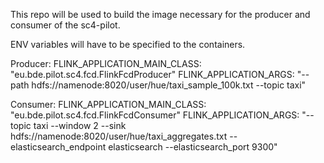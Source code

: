 This repo will be used to build the image necessary for the producer and consumer of the sc4-pilot.

ENV variables will have to be specified to the containers.

Producer:
FLINK_APPLICATION_MAIN_CLASS: "eu.bde.pilot.sc4.fcd.FlinkFcdProducer"
FLINK_APPLICATION_ARGS: "--path hdfs://namenode:8020/user/hue/taxi_sample_100k.txt --topic taxi"

Consumer:
FLINK_APPLICATION_MAIN_CLASS: "eu.bde.pilot.sc4.fcd.FlinkFcdConsumer"
FLINK_APPLICATION_ARGS: "--topic taxi --window 2 --sink hdfs://namenode:8020/user/hue/taxi_aggregates.txt --elasticsearch_endpoint elasticsearch --elasticsearch_port 9300"
